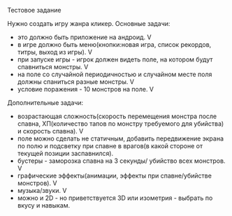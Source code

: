 Тестовое задание

Нужно создать игру жанра кликер.
Основные задачи:
* это должно быть приложение на андроид. V
* в игре должно быть меню(кнопки:новая игра, список рекордов, титры, выход из игры).  V
* при запуске игры - игрок должен видеть поле, на котором будут спавниться монстры.  V
* на поле со случайной периодичностью и случайном месте поля должны спаниться разные монстры.  V
* условие поражения - 10 монстров на поле.  V

Дополнительные задачи:
+ возрастающая сложность(скорость перемещения монстра после спавна, ХП(количество тапов по монстру требуемого для убийства) и скорость спавна).  V
+ поле можно сделать не статичным, добавить передвижение экрана по полю и подсветку при спавне в врагов(в какой стороне от текущей позиции заспавнился).
+ бустеры -  заморозка спавна на 3 секунды/ убийство всех монстров.  V  
+ графические эффекты(анимации, эффекты при спавне/убийстве монстров).  V
+ музыка/звуки.  V
+ можно и 2D - но приветствуется 3D или изометрия - выбрать по вкусу и навыкам.
